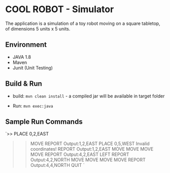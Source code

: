 # COOL ROBOT - Simulator

The application is a simulation of a toy robot moving on a square tabletop, of dimensions 5 units x 5 units.

## Environment

- JAVA 1.8
- Maven
- Junit (Unit Testing)

## Build & Run

- build: `mvn clean install` - a compiled jar will be available in target folder

- Run: `mvn exec:java`

## Sample Run Commands
`>> PLACE 0,2,EAST
 >> MOVE
 >> REPORT
 Output:1,2,EAST
 >> PLACE 0,5,WEST
 Invalid coordinates!
 >> REPORT
 Output:1,2,EAST
 >> MOVE
 >> MOVE
 >> MOVE
 >> MOVE
 >> REPORT
 Output:4,2,EAST
 >> LEFT
 >> REPORT
 Output:4,2,NORTH
 >> MOVE
 >> MOVE
 >> MOVE
 >> MOVE
 >> REPORT
 Output:4,4,NORTH
 >> QUIT
`